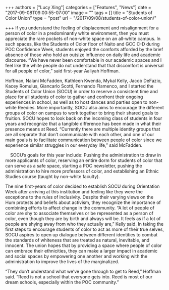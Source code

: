 +++
authors = ["Lucy Xing"]
categories = ["Features", "News"]
date = "2017-09-08T09:00:55-07:00"
image = ""
tags = []
title = "Students of Color Union"
type = "post"
url = "/2017/09/08/students-of-color-union/"

+++
If you understand the feeling of displacement and misalignment for a person of color in a predominantly white environment, then you must appreciate the rare pockets of non-white space on an all-white campus. In such spaces, like the Students of Color floor of Naito and GCC C-D during POC Confidence Week, students enjoyed the comforts afforded by the brief absence of those who hold an outsize influence on daily life and academic discourse. “We have never been comfortable in our academic spaces and I feel like the white people do not understand that that discomfort is universal for all people of color,” said first-year Aaliyah Hoffman. 

Hoffman, Nalani McFadden, Kathleen Kwenda, Mykal Kelly, Jacob DeFazio, Kacey Romulus, Giancarlo Scotti, Fernando Flamenco, and I started the Students of Color Union (SOCU) in order to reserve a consistent time and place for all students of color to gather and confront their ongoing experiences in school, as well as to host dances and parties open to non-white Reedies. More importantly, SOCU also aims to encourage the different groups of color on campus to work together to bring their shared goals to fruition. SOCU hopes to look back on the incoming class of students in four years and recognize that a tangible difference has been made in what their presence means at Reed. “Currently there are multiple identity groups that are all separate that don’t communicate with each other, and one of our main goals is to facilitate communication between people of color since we experience similar struggles in our everyday life,” said McFadden. 

    SOCU’s goals for this year include: Pushing the administration to draw in more applicants of color, reserving an entire dorm for students of color that can serve as a safe space, starting a POC newsletter, pushing the administration to hire more professors of color, and establishing an Ethnic Studies course (taught by non-white faculty). 

The nine first-years of color decided to establish SOCU during Orientation Week after arriving at this institution and feeling like they were the exceptions to the rules of inclusivity. Despite their varying views on the Hum protests and beliefs about activism, they recognize the importance of combining efforts to affect change in the community. “A lot of people of color are shy to associate themselves or be represented as a person of color, even though they are by birth and always will be. It feels as if a lot of people are shying away from who they actually are,” Kelly said. In taking the first steps to encourage students of color to act as more of their true selves, SOCU aspires to open up dialogue between different identities to combat the standards of whiteness that are treated as natural, inevitable, and innocent. The union hopes that by providing a space where people of color can embrace their ethnicities, they can make a larger impact in academic and social spaces by empowering one another and working with the administration to improve the lives of the marginalized. 

“They don’t understand what we’ve gone through to get to Reed,” Hoffman said. “Reed is not a school that everyone gets into. Reed is most of our dream schools, especially within the POC community.” 